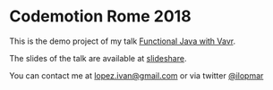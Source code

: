 # Codemotion Rome 2018 #

This is the demo project of my talk [Functional Java with Vavr](https://rome2018.codemotionworld.com/talk-detail/?detail=7804).

The slides of the talk are available at [slideshare](https://www.slideshare.net/ilopmar/codemotion-rome-2018-functional-java-with-vavr/).

You can contact me at lopez.ivan@gmail.com or via twitter [@ilopmar](https://twitter.com/ilopmar)
